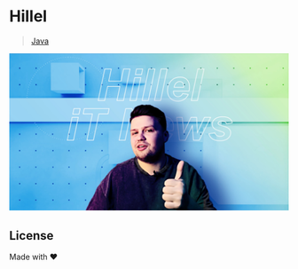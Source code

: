 # Hillel

> [Java](https://docs.oracle.com/en/java/)


![Image alt](https://github.com/MaksymRobota/Hillel/blob/master/assets/intro.webp)





## License

Made with ❤️